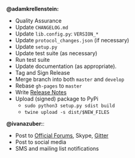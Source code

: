 **@adamkrellenstein:**

- Quality Assurance
- Update `CHANGELOG.md`
- Update `lib.config.py`: `VERSION_*`
- Update `protocol_changes.json` (if necessary)
- Update `setup.py`
- Update test suite (as necessary)
- Run test suite
- Update documentation (as appropriate).
- Tag and Sign Release
- Merge branch into both `master` and `develop`
- Rebase `gh-pages` to `master`
- Write [Release Notes](https://github.com/CounterpartyXCP/counterpartyd/releases)
- Upload (signed) package to PyPi
	* `sudo python3 setup.py sdist build`
	<!-- * `sudo python3 setup.py bdist_wheel build`	# Does not work with `apsw` and `ethereum-serpent` installs. -->
	* `twine upload -s dist/$NEW_FILES`

**@ivanazuber:**:

- Post to [Official Forums](https://forums.counterparty.io/discussion/445/new-version-announcements-counterparty-and-counterpartyd), Skype, [Gitter](https://gitter.im/CounterpartyXCP)
- Post to social media
- SMS and mailing list notifications
